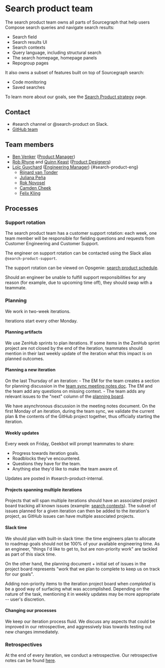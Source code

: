 # Search product team

The search product team owns all parts of Sourcegraph that help users Compose search queries and navigate search results:

- Search field
- Search results UI
- Search contexts
- Query language, including structural search
- The search homepage, homepage panels
- Repogroup pages

It also owns a subset of features built on top of Sourcegraph search:

- Code monitoring
- Saved searches

To learn more about our goals, see the [Search Product strategy](../../../company/strategy/code-graph/search/product.md) page.

## Contact

- #search channel or @search-product on Slack.
- [GitHub team](https://github.com/orgs/sourcegraph/teams/search-product)

## Team members

- [Ben Venker](.../.../.../company/team/index.md#ben-venker) ([Product Manager](../../roles.md#product-manager))
- [Rob Rhyne](../../../company/team/index.md#rob-rhyne) and [Quinn Keast](../../../company/team/index.md#quinn-keast) ([Product Designers](../../../product/roles/index.md#product-designer))
- [Loïc Guychard](../../../company/team/index.md#loïc-guychard) ([Engineering Manager](../../roles.md#engineering-manager)) {#search-product-eng} <!-- this anchor is used to render the eng org chart -->
  - [Rijnard van Tonder](../../../company/team/index.md#rijnard-van-tonder)
  - [Juliana Peña](../../../company/team/index.md#juliana-peña)
  - [Rok Novosel](../../../company/team/index.md#rok-novosel)
  - [Camden Cheek](../../../company/team/index.md#camden-cheek)
  - [Felix Kling](https://sourcegraph.slack.com/team/U0223UPMWLF)

## Processes

### Support rotation

The search product team has a customer support rotation: each week, one team member will be responsible for fielding questions and requests from Customer Engineering and Customer Support.

The engineer on support rotation can be contacted using the Slack alias `@search-product-support`.

The support rotation can be viewed on Opsgenie: [search product schedule](https://sourcegraph.app.opsgenie.com/teams/dashboard/a1de0c85-2457-4183-9065-91a208be4034/main).

Should an engineer be unable to fulfill support responsibilities for any reason (for example, due to upcoming time off), they should swap with a teammate.

### Planning

We work in two-week iterations.

Iterations start every other Monday.

#### Planning artifacts

We use ZenHub sprints to plan iterations. If some items in the ZenHub sprint project are not closed by the end of the iteration, teammates should mention in their last weekly update of the iteration what this impact is on planned outcomes.

#### Planning a new iteration

On the last Thursday of an iteration: - The EM for the team creates a section for planning discussion in the [team sync meeting notes doc](https://docs.google.com/document/d/1fozHWMTKKbs_5ojE_i9xfCLDqac8CSb6XXgYTJI9_0I/edit#). The EM and the team add any questions on missing context. - The team adds any relevant issues to the "next" column of the [planning board](https://app.zenhub.com/workspaces/search-product-61302e38f801dc0012e2e050/board?labels=team%2Fsearch-product&repos=41288708).

We have asynchronous discussion in the meeting notes document. On the first Monday of an iteration, during the team sync, we validate the current plan & the contents of the GitHub project together, thus officially starting the iteration.

#### Weekly updates

Every week on Friday, Geekbot will prompt teammates to share:

- Progress towards iteration goals.
- Roadblocks they've encountered.
- Questions they have for the team.
- Anything else they'd like to make the team aware of.

Updates are posted in #search-product-internal.

#### Projects spanning multiple iterations

Projects that will span multiple iterations should have an associated project board tracking all known issues (example: [search contexts](https://github.com/orgs/sourcegraph/projects/113)). The subset of issues planned for a given iteration can then be added to the iteration's project, as GitHub issues can have multiple associated projects.

#### Slack time

We should plan with built-in slack time: the time engineers plan to allocate to roadmap goals should not be 100% of your available engineering time. As an engineer, "things I'd like to get to, but are non-priority work" are tackled as part of this slack time.

On the other hand, the planning document + initial set of issues in the project board represents "work that we plan to complete to keep us on track for our goals".

Adding non-priority items to the iteration project board when _completed_ is be a good way of surfacing what was accomplished. Depending on the nature of the task, mentioning it in weekly updates may be more appropriate -- user's discretion.

#### Changing our processes

We keep our iteration process fluid. We discuss any aspects that could be improved in our retrospective, and aggressively bias towards testing out new changes immediately.

### Retrospectives

At the end of every iteration, we conduct a retrospective. Our retrospective notes can be found [here](https://docs.google.com/document/d/15F7OXwFTpLIvjPrJtNd0wRY49MtCUO-kMacpcIMlAWU/edit).

